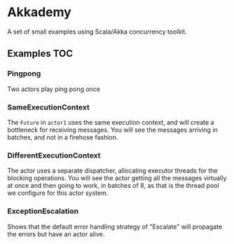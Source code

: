 # Akkademy
A set of small examples using Scala/Akka concurrency toolkit.

## Examples TOC

### Pingpong
Two actors play ping pong once

### SameExecutionContext
The `Future` in `actor1` uses the same execution context, and will create a bottleneck for 
receiving messages. You will see the messages arriving in batches, and not in a firehose fashion.

### DifferentExecutionContext
The actor uses a separate dispatcher, allocating executor threads for the blocking operations.
You will see the actor getting all the messages virtually at once and then going to work,
in batches of 8, as that is the thread pool we configure for this actor system.

### ExceptionEscalation

Shows that the default error handling strategy of "Escalate" will propagate the errors but have
an actor alive.